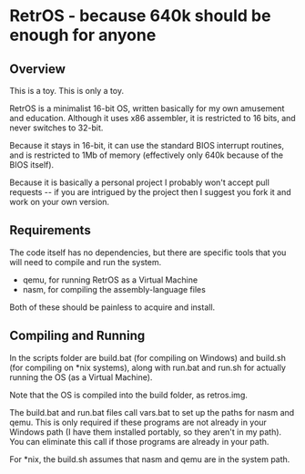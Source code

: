# RetrOS - because 640k should be enough for anyone

## Overview

This is a toy. This is only a toy. 

RetrOS is a minimalist 16-bit OS, written basically for my own amusement and
education. Although it uses x86 assembler, it is restricted to 16 bits, and
never switches to 32-bit.

Because it stays in 16-bit, it can use the standard BIOS interrupt routines,
and is restricted to 1Mb of memory (effectively only 640k because of the BIOS
itself).

Because it is basically a personal project I probably won't accept pull
requests -- if you are intrigued by the project then I suggest you fork it
and work on your own version.

## Requirements

The code itself has no dependencies, but there are specific tools that you
will need to compile and run the system.

* qemu, for running RetrOS as a Virtual Machine
* nasm, for compiling the assembly-language files

Both of these should be painless to acquire and install.

## Compiling and Running

In the scripts folder are build.bat (for compiling on Windows) and build.sh
(for compiling on *nix systems), along with run.bat and run.sh for actually
running the OS (as a Virtual Machine).

Note that the OS is compiled into the build folder, as retros.img.

The build.bat and run.bat files call vars.bat to set up the paths for nasm and
qemu. This is only required if these programs are not already in your Windows
path (I have them installed portably, so they aren't in my path). You can
eliminate this call if those programs are already in your path.

For *nix, the build.sh assumes that nasm and qemu are in the system path.

